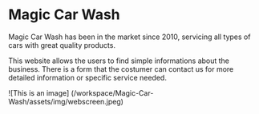 # Magic Car Wash

Magic Car Wash has been in the market since 2010, servicing all types of cars with great quality products.

This website allows the users to find simple informations about the business. There is a form that the costumer can contact us for more detailed information or specific service needed.

![This is an image] (/workspace/Magic-Car-Wash/assets/img/webscreen.jpeg)
